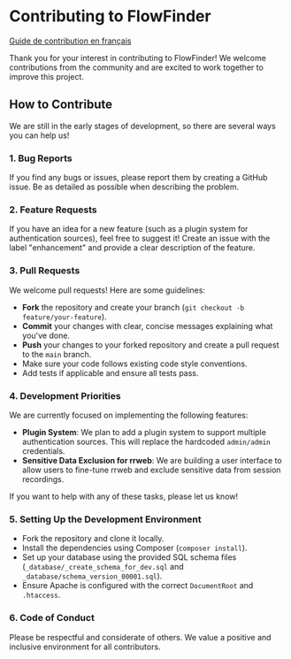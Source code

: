 # Contributing to FlowFinder

[Guide de contribution en français](./CONTRIBUTING.fr.md)

Thank you for your interest in contributing to FlowFinder! We welcome contributions from the community and are excited to work together to improve this project.

## How to Contribute

We are still in the early stages of development, so there are several ways you can help us!

### 1. **Bug Reports**
If you find any bugs or issues, please report them by creating a GitHub issue. Be as detailed as possible when describing the problem.

### 2. **Feature Requests**
If you have an idea for a new feature (such as a plugin system for authentication sources), feel free to suggest it! Create an issue with the label "enhancement" and provide a clear description of the feature.

### 3. **Pull Requests**
We welcome pull requests! Here are some guidelines:
- **Fork** the repository and create your branch (`git checkout -b feature/your-feature`).
- **Commit** your changes with clear, concise messages explaining what you've done.
- **Push** your changes to your forked repository and create a pull request to the `main` branch.
- Make sure your code follows existing code style conventions.
- Add tests if applicable and ensure all tests pass.

### 4. **Development Priorities**
We are currently focused on implementing the following features:
- **Plugin System**: We plan to add a plugin system to support multiple authentication sources. This will replace the hardcoded `admin/admin` credentials.
- **Sensitive Data Exclusion for rrweb**: We are building a user interface to allow users to fine-tune rrweb and exclude sensitive data from session recordings.

If you want to help with any of these tasks, please let us know!

### 5. **Setting Up the Development Environment**
- Fork the repository and clone it locally.
- Install the dependencies using Composer (`composer install`).
- Set up your database using the provided SQL schema files (`_database/_create_schema_for_dev.sql` and `_database/schema_version_00001.sql`).
- Ensure Apache is configured with the correct `DocumentRoot` and `.htaccess`.

### 6. **Code of Conduct**
Please be respectful and considerate of others. We value a positive and inclusive environment for all contributors.

